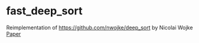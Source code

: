 # fast_deep_sort

Reimplementation of https://github.com/nwojke/deep_sort by Nicolai Wojke [Paper](https://arxiv.org/abs/1703.07402)
